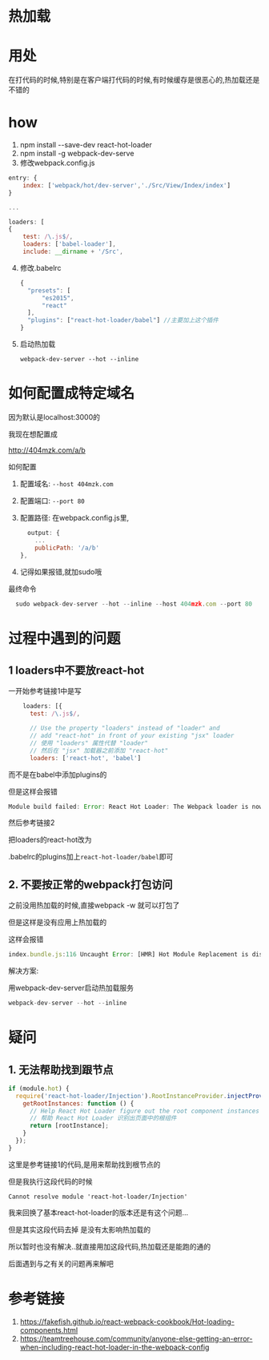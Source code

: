 # 热加载

# 用处

在打代码的时候,特别是在客户端打代码的时候,有时候缓存是很恶心的,热加载还是不错的

# how

1. npm install --save-dev react-hot-loader
2. npm install -g webpack-dev-serve
3. 修改webpack.config.js

  ```javascript
  entry: {
      index: ['webpack/hot/dev-server','./Src/View/Index/index']
  }
  
  ...
  
  loaders: [
  {
      test: /\.js$/,
      loaders: ['babel-loader'],
      include: __dirname + '/Src',
  ```
4. 修改.babelrc

      ```javascript
      {
        "presets": [
            "es2015",
            "react"
        ],
        "plugins": ["react-hot-loader/babel"] //主要加上这个插件
    }

      ```
5. 启动热加载

       webpack-dev-server --hot --inline

# 如何配置成特定域名

因为默认是localhost:3000的

我现在想配置成

http://404mzk.com/a/b

如何配置

1. 配置域名: `--host 404mzk.com`
2. 配置端口: `--port 80`
3. 配置路径: 在webpack.config.js里,

    ```javascript
      output: {
		...
        publicPath: '/a/b'
	},
    ```
4. 记得如果报错,就加sudo哦

最终命令

```javascript
  sudo webpack-dev-server --hot --inline --host 404mzk.com --port 80
```


# 过程中遇到的问题

## 1 loaders中不要放react-hot

一开始参考链接1中是写

```javascript
    loaders: [{
      test: /\.js$/,

      // Use the property "loaders" instead of "loader" and 
      // add "react-hot" in front of your existing "jsx" loader
      // 使用 "loaders" 属性代替 "loader"
      // 然后在 "jsx" 加载器之前添加 "react-hot" 
      loaders: ['react-hot', 'babel']
```

而不是在babel中添加plugins的

但是这样会报错

```javascript
Module build failed: Error: React Hot Loader: The Webpack loader is now exported separately. If you use Babel, we recommend that you remove "react-hot-loader" from the "loaders" section of your Webpack configuration altogether, and instead add "react-hot-loader/babel" to the "plugins" section of your .babelrc file. If you prefer not to use Babel, replace "react-hot-loader" or "react-hot" with "react-hot-loader/webpack" in the "loaders" section of your Webpack configuration.
```

然后参考链接2

把loaders的react-hot改为

.babelrc的plugins加上`react-hot-loader/babel`即可

## 2. 不要按正常的webpack打包访问

之前没用热加载的时候,直接webpack -w 就可以打包了

但是这样是没有应用上热加载的

这样会报错

```javascript
index.bundle.js:116 Uncaught Error: [HMR] Hot Module Replacement is disabled.
```

解决方案:

用webpack-dev-server启动热加载服务

```javascript
webpack-dev-server --hot --inline
```
 
# 疑问

## 1. 无法帮助找到跟节点

```javascript
if (module.hot) {
  require('react-hot-loader/Injection').RootInstanceProvider.injectProvider({
    getRootInstances: function () {
      // Help React Hot Loader figure out the root component instances on the page:
      // 帮助 React Hot Loader 识别出页面中的根组件
      return [rootInstance];
    }
  });
}
```

这里是参考链接1的代码,是用来帮助找到根节点的

但是我执行这段代码的时候

```
Cannot resolve module 'react-hot-loader/Injection'
```

我来回换了基本react-hot-loader的版本还是有这个问题...

但是其实这段代码去掉 是没有太影响热加载的

所以暂时也没有解决..就直接用加这段代码,热加载还是能跑的通的

后面遇到与之有关的问题再来解吧

# 参考链接

1. https://fakefish.github.io/react-webpack-cookbook/Hot-loading-components.html
2. https://teamtreehouse.com/community/anyone-else-getting-an-error-when-including-react-hot-loader-in-the-webpack-config